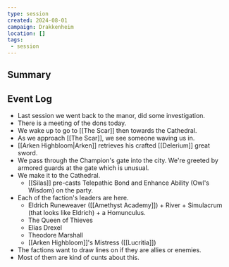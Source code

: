 ```yaml
---
type: session
created: 2024-08-01
campaign: Drakkenheim
location: []
tags:
 - session
---
```



## Summary

## Event Log

- Last session we went back to the manor, did some investigation.
- There is a meeting of the dons today.
- We wake up to go to [[The Scar]] then towards the Cathedral.
- As we approach [[The Scar]], we see someone waving us in.
- [[Arken Highbloom|Arken]] retrieves his crafted [[Delerium]] great sword.
- We pass through the Champion's gate into the city. We're greeted by armored guards at the gate which is unusual.
- We make it to the Cathedral.
	- [[Silas]] pre-casts Telepathic Bond and Enhance Ability (Owl's Wisdom) on the party.
- Each of the faction's leaders are here.
	- Eldrich Runeweaver ([[Amethyst Academy]]) + River + Simulacrum (that looks like Eldrich) + a Homunculus.
	- The Queen of Thieves
	- Elias Drexel
	- Theodore Marshall
	- [[Arken Highbloom]]'s Mistress ([[Lucritia]])
- The factions want to draw lines on if they are allies or enemies.
- Most of them are kind of cunts about this. 
